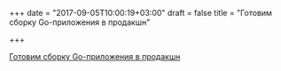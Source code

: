 +++
date = "2017-09-05T10:00:19+03:00"
draft = false
title = "Готовим сборку Go-приложения в продакшн"

+++

<p><a href="https://habrahabr.ru/post/337158/">Готовим сборку Go-приложения в продакшн</a></p>